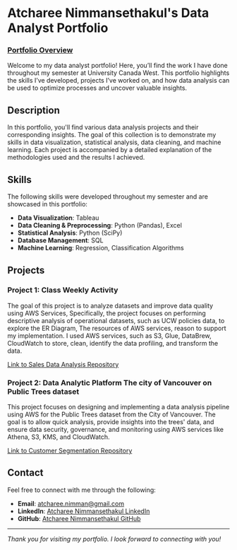 # Atcharee Nimmansethakul's Data Analyst Portfolio

### [Portfolio Overview](https://atchareen.github.io/data-analyst-atcharee/)
Welcome to my data analyst portfolio! Here, you’ll find the work I have done throughout my semester at University Canada West. This portfolio highlights the skills I’ve developed, projects I’ve worked on, and how data analysis can be used to optimize processes and uncover valuable insights.

## Description
In this portfolio, you'll find various data analysis projects and their corresponding insights. The goal of this collection is to demonstrate my skills in data visualization, statistical analysis, data cleaning, and machine learning. Each project is accompanied by a detailed explanation of the methodologies used and the results I achieved.

## Skills
The following skills were developed throughout my semester and are showcased in this portfolio:

- **Data Visualization**: Tableau
- **Data Cleaning & Preprocessing**: Python (Pandas), Excel
- **Statistical Analysis**: Python (SciPy)
- **Database Management**: SQL
- **Machine Learning**: Regression, Classification Algorithms

## Projects

### Project 1: Class Weekly Activity
The goal of this project is to analyze datasets and improve data quality using AWS Services, Specifically, the project focuses on performing descriptive analysis of operational datasets, such as UCW policies data, to explore the ER Diagram, The resources of AWS services, reason to support my implementation.
I used AWS services, such as S3, Glue, DataBrew, CloudWatch to store, clean, identify the data profiling, and transform the data.

[Link to Sales Data Analysis Repository](https://github.com/yourusername/sales-data-analysis)

### Project 2: Data Analytic Platform The city of Vancouver on Public Trees dataset
This project focuses on designing and implementing a data analysis pipeline using AWS for the Public Trees dataset from the City of Vancouver. The goal is to allow quick analysis, provide insights into the trees' data, and ensure data security, governance, and monitoring using AWS services like Athena, S3, KMS, and CloudWatch.

[Link to Customer Segmentation Repository](https://github.com/yourusername/customer-segmentation)


## Contact
Feel free to connect with me through the following:
- **Email**: [atcharee.nimman@gmail.com](mailto:atcharee.nimman@gmail.com/)
- **LinkedIn**: [Atcharee Nimmansethakul LinkedIn](https://www.linkedin.com/in/atcharee-nim/)
- **GitHub**: [Atcharee Nimmansethakul GitHub](https://atchareen.github.io/data-analyst-atcharee/)

---

*Thank you for visiting my portfolio. I look forward to connecting with you!*

